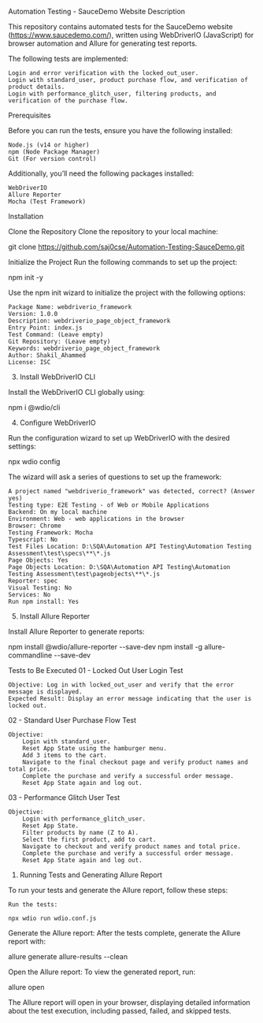Automation Testing - SauceDemo Website
Description

This repository contains automated tests for the SauceDemo website (https://www.saucedemo.com/), written using WebDriverIO (JavaScript) for browser automation and Allure for generating test reports.

The following tests are implemented:

    Login and error verification with the locked_out_user.
    Login with standard_user, product purchase flow, and verification of product details.
    Login with performance_glitch_user, filtering products, and verification of the purchase flow.

Prerequisites

Before you can run the tests, ensure you have the following installed:

    Node.js (v14 or higher)
    npm (Node Package Manager)
    Git (For version control)

Additionally, you’ll need the following packages installed:

    WebDriverIO
    Allure Reporter
    Mocha (Test Framework)

Installation

Clone the Repository
Clone the repository to your local machine:

git clone https://github.com/saj0cse/Automation-Testing-SauceDemo.git

Initialize the Project Run the following commands to set up the project:

npm init -y

Use the npm init wizard to initialize the project with the following options:

    Package Name: webdriverio_framework
    Version: 1.0.0
    Description: webdriverio_page_object_framework
    Entry Point: index.js
    Test Command: (Leave empty)
    Git Repository: (Leave empty)
    Keywords: webdriverio_page_object_framework
    Author: Shakil_Ahammed
    License: ISC

3. Install WebDriverIO CLI

Install the WebDriverIO CLI globally using:

npm i @wdio/cli

4. Configure WebDriverIO

Run the configuration wizard to set up WebDriverIO with the desired settings:

npx wdio config

The wizard will ask a series of questions to set up the framework:

    A project named "webdriverio_framework" was detected, correct? (Answer yes)
    Testing type: E2E Testing - of Web or Mobile Applications
    Backend: On my local machine
    Environment: Web - web applications in the browser
    Browser: Chrome
    Testing Framework: Mocha
    Typescript: No
    Test Files Location: D:\SQA\Automation API Testing\Automation Testing Assessment\test\specs\**\*.js
    Page Objects: Yes
    Page Objects Location: D:\SQA\Automation API Testing\Automation Testing Assessment\test\pageobjects\**\*.js
    Reporter: spec
    Visual Testing: No
    Services: No
    Run npm install: Yes

5. Install Allure Reporter

Install Allure Reporter to generate reports:

npm install @wdio/allure-reporter --save-dev
npm install -g allure-commandline --save-dev

Tests to Be Executed
01 - Locked Out User Login Test

    Objective: Log in with locked_out_user and verify that the error message is displayed.
    Expected Result: Display an error message indicating that the user is locked out.

02 - Standard User Purchase Flow Test

    Objective:
        Login with standard_user.
        Reset App State using the hamburger menu.
        Add 3 items to the cart.
        Navigate to the final checkout page and verify product names and total price.
        Complete the purchase and verify a successful order message.
        Reset App State again and log out.

03 - Performance Glitch User Test

    Objective:
        Login with performance_glitch_user.
        Reset App State.
        Filter products by name (Z to A).
        Select the first product, add to cart.
        Navigate to checkout and verify product names and total price.
        Complete the purchase and verify a successful order message.
        Reset App State again and log out.

01. Running Tests and Generating Allure Report

To run your tests and generate the Allure report, follow these steps:

    Run the tests:

    npx wdio run wdio.conf.js

Generate the Allure report: After the tests complete, generate the Allure report with:

allure generate allure-results --clean

Open the Allure report: To view the generated report, run:

allure open

The Allure report will open in your browser, displaying detailed information about the test execution, including passed, failed, and skipped tests.
